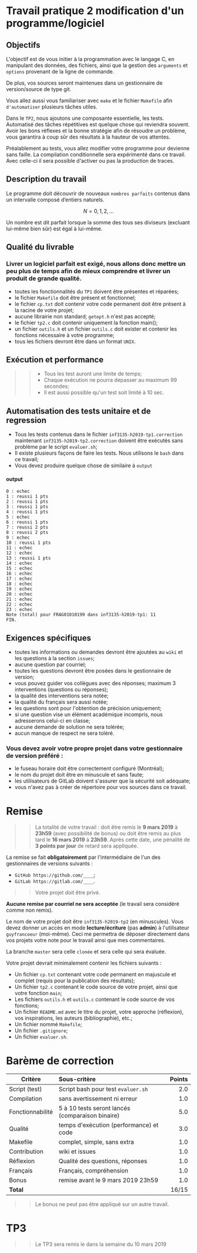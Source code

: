 # Travail pratique 2 modification d'un programme/logiciel

## Objectifs
  L'objectif est de vous initier à la programmation avec le langage C, en  manipulant
  des données, des fichiers, ainsi que la gestion des `arguments` et `options` provenant de la ligne de commande.

  De plus, vos sources seront maintenues dans un gestionnaire de version/source de type git.

  Vous allez aussi vous familiariser avec `make` et le fichier `Makefile` afin `d'automatiser` plusieurs tâches utiles.

  Dans le `TP2`, nous ajoutons une composante essentielle, les tests. Automatisé des tâches répétitives est quelque chose qui
  reviendra souvent.  Avoir les bons réflexes et la bonne stratégie afin de résoudre un problème, vous garantira à coup sûr
  des résultats à la hauteur de vos attentes.
  
  Préalablement au tests, vous allez modifier votre programme pour devienne sans faille.  La compilation 
  conditionnelle sera expérimenté dans ce travail.  Avec celle-ci il sera possible d'activer ou pas la production de traces.

## Description du travail

  Le programme doit découvrir de nouveaux `nombres parfaits` contenus dans un intervalle composé d’entiers naturels.
  ```math
   N = { 0, 1, 2, ... }
  ```
  Un nombre est dit parfait lorsque la somme des tous ses diviseurs (excluant lui-même bien sûr) est égal à lui-même.

## Qualité du livrable

### Livrer un logiciel parfait est exigé, nous allons donc mettre un peu plus de temps afin de mieux comprendre et livrer un produit de grande qualité.

 + toutes les fonctionnalités du `TP1` doivent être présentes et réparées;
 + le fichier `Makefile` doit être présent et fonctionnel;
 + le fichier `cp.txt` doit contenir votre code permanent doit être présent à la racine de votre projet;
 + aucune librairie non standard; `getopt.h` n'est pas accepté;
 + le fichier `tp2.c` doit contenir uniquement la fonction main();
 + un fichier `outils.h` et un fichier `outils.c` doit exister et contenir les fonctions nécessaire à votre programme;
 + tous les fichiers devront être dans un format `UNIX`.
 
## Exécution et performance
> > + Tous les test auront une limite de temps;
> > + Chaque exécution ne pourra depasser au maximum 99 secondes;
> > + Il est aussi possible qu'un test soit limité à 10 sec.

## Automatisation des tests unitaire et de regression
 + Tous les tests contenus dans le fichier `inf3135-h2019-tp1.correction` maintenant `inf3135-h2019-tp2.correction` doivent être exécutés sans problème par le script `evaluer.sh`;
 + Il existe plusieurs façons de faire les tests. Nous utilisons le `bash` dans ce travail;
 + Vous devez produire quelque chose de similaire à `output`

#### output
~~~~
0 : echec
1 : reussi 1 pts
2 : reussi 1 pts
3 : reussi 1 pts
4 : reussi 1 pts
5 : echec
6 : reussi 1 pts
7 : reussi 2 pts
8 : reussi 2 pts
9 : echec
10 : reussi 1 pts
11 : echec
12 : echec
13 : reussi 1 pts
14 : echec
15 : echec
16 : echec
17 : echec
18 : echec
19 : echec
20 : echec
21 : echec
22 : echec
23 : echec
Note (total) pour FRAG01010199 dans inf3135-h2019-tp1: 11
FIN.
~~~~

## Exigences spécifiques
 + toutes les informations ou demandes devront être ajoutées au `wiki` et les questions à la section `issues`;
 + aucune question par courriel;
 + toutes les questions devront être posées dans le gestionnaire de version;
 + vous pouvez guider vos collègues avec des réponses; maximum 3 interventions (questions ou réponses);
 + la qualité des interventions sera notée;
 + la qualité du français sera aussi notée;
 + les questions sont pour l'obtention de précision uniquement;
 + si une question vise un élément académique incompris, nous adresserons celui-ci en classe;
 + aucune demande de solution ne sera tolérée;
 + aucun manque de respect ne sera toléré.

### Vous devez avoir votre propre projet dans votre gestionnaire de version préféré :
+ le fuseau horaire doit être correctement configuré (Montréal);
+ le nom du projet doit être en minuscule et sans faute;
+ les utilisateurs de GitLab doivent s'assurer que la sécurité soit adéquate;
+ vous n'avez pas à créer de répertoire pour vos sources dans ce travail.

# Remise

> >  La totalité de votre travail :
> >  doit être remis le **9 mars 2019** à **23h59** (avec possibilité de bonus)
> >  ou
> >  doit être remis au plus tard le **16 mars 2019** à **23h59**. 
> >  Après cette date, une pénalité de **3 points par jour** de retard sera appliquée.

  La remise se fait **obligatoirement** par l'intermédiaire de l'un des gestionnaires de versions suivants :
  + `GitHub https://github.com/____`;
  + `GitLab https://gitlab.com/____`.
  
> >  Votre projet doit être privé.
  
  **Aucune remise par courriel ne sera acceptée** (le travail sera considéré comme non remis).

  Le nom de votre projet doit être `inf3135-h2019-tp2` (en minuscules). Vous devez donner un accès en
  mode **lecture/écriture** (pas **admin**) à l'utilisateur `guyfrancoeur` (moi-même). Ceci me permettra
  de déposer directement dans vos projets votre note pour le travail ainsi que mes commentaires.
  
  La branche `master` sera celle `clonée` et sera celle qui sera évaluée.

  Votre projet devrait minimalement contenir les fichiers suivants :

- Un fichier `cp.txt` contenant votre code permanent en majuscule et complet (requis pour la publication des résultats);
- Un fichier `tp2.c` contenant le code source de votre projet, ainsi que votre fonction `main`;
- Les fichiers `outils.h` et `outils.c` contenant le code source de vos fonctions;
- Un fichier `README.md` avec le titre du projet, votre approche (réflexion), vos inspirations, les auteurs (bibliographie), etc.;
- Un fichier nommé `Makefile`;
- Un fichier `.gitignore`;
- Un fichier `evaluer.sh`.

# Barème de correction

| Critère | Sous-critère | Points |
| ------- |:------------ | ------:|
| Script (test)     | Script bash pour test `evaluer.sh`               |  2.0 |
| Compilation       | sans avertissement ni erreur                     |  1.0 |
| Fonctionnabilité  | 5 à 10 tests seront lancés (comparaison binaire) |  5.0 |
| Qualité           | temps d'exécution (performance) et code          |  3.0 |
| Makefile          | complet, simple, sans extra                      |  1.0 |
| Contribution      | wiki et issues                                   |  1.0 |
| Réflexion         | Qualité des questions, réponses                  |  1.0 |
| Français          | Français, compréhension                          |  1.0 |
| Bonus             | remise avant le 9 mars 2019 23h59                |  1.0 |
| **Total**         |                                                  | 16/15 |

> > Le bonus ne peut pas être appliqué sur un autre travail.

# TP3

> > Le TP3 sera remis le dans la semaine du 10 mars 2019
